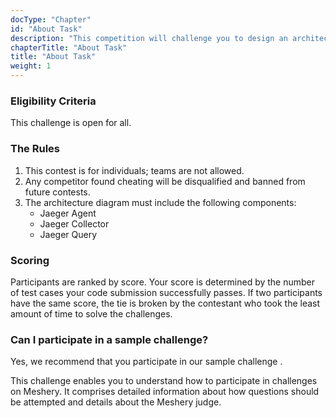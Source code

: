 ```yaml
---
docType: "Chapter"
id: "About Task"
description: "This competition will challenge you to design an architecture diagram that demonstrates how Jaeger can be used to trace requests across a complex microservices architecture. You'll learn how to instrument your code, how to collect and analyze trace data, and how to visualize and interpret the results."
chapterTitle: "About Task"
title: "About Task"
weight: 1
---
```


### **Eligibility Criteria**

This challenge is open for all.

### **The Rules**

1. This contest is for individuals; teams are not allowed.
2. Any competitor found cheating will be disqualified and banned from future contests.
3. The architecture diagram must include the following components:
    - Jaeger Agent
    - Jaeger Collector
    - Jaeger Query

### **Scoring**
Participants are ranked by score. Your score is determined by the number of test cases your code submission successfully passes. If two participants have the same score, the tie is broken by the contestant who took the least amount of time to solve the challenges.

### **Can I participate in a sample challenge?**

Yes, we recommend that you participate in our <a> sample challenge </a>.

This challenge enables you to understand how to participate in challenges on Meshery. It comprises detailed information about how questions should be attempted and details about the Meshery judge.